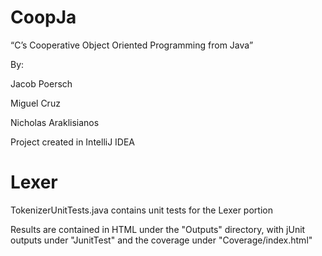 # CoopJa
“C’s Cooperative Object Oriented Programming from Java”

By:

Jacob Poersch

Miguel Cruz

Nicholas Araklisianos

Project created in IntelliJ IDEA

# Lexer
TokenizerUnitTests.java contains unit tests for the Lexer portion

Results are contained in HTML under the "Outputs" directory, with jUnit outputs under "JunitTest" and the coverage under "Coverage/index.html"
